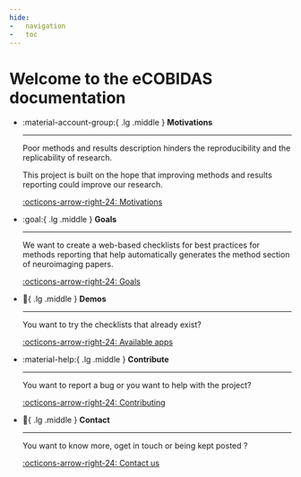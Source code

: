 ```yaml
---
hide:
-   navigation
-   toc
---
```


# Welcome to the eCOBIDAS documentation

<div class="grid cards" markdown>

-   :material-account-group:{ .lg .middle } **Motivations**

    ---

    Poor methods and results description hinders the reproducibility and the replicability of research.

    This project is built on the hope that improving methods and results reporting could improve our research.

    [:octicons-arrow-right-24: Motivations](./motivations.md)


-   :goal:{ .lg .middle } **Goals**

    ---

    We want to create a web-based checklists for best practices for methods reporting
    that help automatically generates the method section of neuroimaging papers.

    [:octicons-arrow-right-24: Goals](./goals/goals.md)


-   :test_tube:{ .lg .middle } **Demos**

    ---

    You want to try the checklists that already exist?

    [:octicons-arrow-right-24: Available apps](./apps.md)


-   :material-help:{ .lg .middle } **Contribute**

    ---

    You want to report a bug or you want to help with the project?

    [:octicons-arrow-right-24: Contributing](./contributing/CONTRIBUTING.md)


-   :test_tube:{ .lg .middle } **Contact**

    ---

    You want to know more, oget in touch or being kept posted ?

    [:octicons-arrow-right-24: Contact us](./contact.md)

</div>
